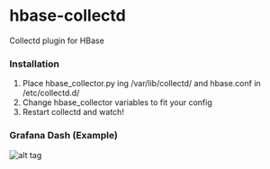 # hbase-collectd
Collectd plugin for HBase

### Installation

1. Place hbase_collector.py ing /var/lib/collectd/ and hbase.conf in /etc/collectd.d/
2. Change hbase_collector variables to fit your config
3. Restart collectd and watch!

### Grafana Dash (Example)

![alt tag](http://i.imgur.com/ppVwBhw.jpg)
